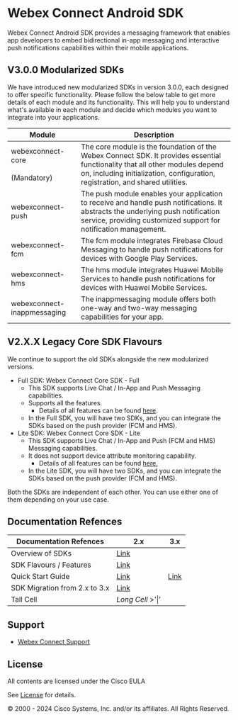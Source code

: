 # Webex Connect Android SDK

Webex Connect Android SDK provides a messaging framework that enables app developers to embed bidirectional in-app messaging and interactive push notifications capabilities within their mobile applications.

## V3.0.0 Modularized SDKs

We have introduced new modularized SDKs in version 3.0.0, each designed to offer specific functionality. Please follow the below table to get more details of each module and its functionality. This will help you to understand what's available in each module and decide which modules you want to integrate into your applications.

| **Module** | **Description** |
| --- | --- |
| webexconnect-core<br><br>(Mandatory) | The core module is the foundation of the Webex Connect SDK. It provides essential functionality that all other modules depend on, including initialization, configuration, registration, and shared utilities. |
| webexconnect-push | The push module enables your application to receive and handle push notifications. It abstracts the underlying push notification service, providing customized support for notification management. |
| webexconnect-fcm | The fcm module integrates Firebase Cloud Messaging to handle push notifications for devices with Google Play Services. |
| webexconnect-hms | The hms module integrates Huawei Mobile Services to handle push notifications for devices with Huawei Mobile Services. |
| webexconnect-inappmessaging | The inappmessaging module offers both one-way and two-way messaging capabilities for your app. |

## V2.X.X Legacy Core SDK Flavours

We continue to support the old SDKs alongside the new modularized versions.

- Full SDK: Webex Connect Core SDK - Full
  - This SDK supports Live Chat / In-App and Push Messaging capabilities.
  - Supports all the features.
    - Details of all features can be found [here](https://developers.webexconnect.io/docs/sdk-vs-sdk-lite).
  - In the Full SDK, you will have two SDKs, and you can integrate the SDKs based on the push provider (FCM and HMS).
- Lite SDK: Webex Connect Core SDK - Lite
  - This SDK supports Live Chat / In-App and Push (FCM and HMS) Messaging capabilities.
  - It does not support device attribute monitoring capability.
    - Details of all features can be found [here.](https://developers.webexconnect.io/docs/sdk-vs-sdk-lite)
  - In the Lite SDK, you will have two SDKs, and you can integrate the SDKs based on the push provider (FCM and HMS).

Both the SDKs are independent of each other. You can use either one of them depending on your use case.

## Documentation Refences

| **Documentation Refences** | **2.x** | **3.x** |
| --- | --- | --- |
| Overview of SDKs | [Link](https://developers.webexconnect.io/docs/overview-of-sdks)|
| SDK Flavours / Features | [Link](https://developers.webexconnect.io/docs/sdk-vs-sdk-lite) ||
| Quick Start Guide | [Link](https://developers.webexconnect.io/docs/quickstart-guide-2) | [Link](https://developers.webexconnect.io/docs/android-modularization-sdk-quick-start-guide) |
| SDK Migration from 2.x to 3.x | [Link](https://developers.webexconnect.io/docs/android-sdk-migration-document-from-2x-to-3x) ||
| Tall Cell     |         *Long Cell*   >'\|'     |

## Support

- [Webex Connect Support](https://developers.imiconnect.io/docs/imiconnect-support)

## License
All contents are licensed under the Cisco EULA

See [License](https://www.cisco.com/c/en/us/products/end-user-license-agreement.html) for details.

© 2000 - 2024 Cisco Systems, Inc. and/or its affiliates. All Rights Reserved.

